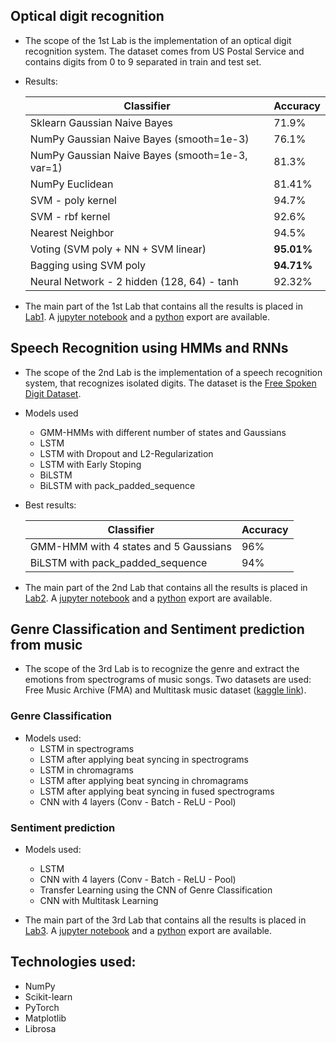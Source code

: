 ## Optical digit recognition

- The scope of the 1st Lab is the implementation of an optical digit recognition system. The dataset comes from US Postal Service and contains digits from 0 to 9 separated in train and test set.

- Results:

  | Classifier | Accuracy |
  | --------- | -------- |
  | Sklearn Gaussian Naive Bayes | 71.9% |
  | NumPy Gaussian Naive Bayes (smooth=1e-3) | 76.1% |
  | NumPy Gaussian Naive Bayes (smooth=1e-3, var=1) | 81.3% |
  | NumPy Euclidean | 81.41% |
  | SVM - poly kernel | 94.7% |
  | SVM - rbf kernel | 92.6% |
  | Nearest Neighbor | 94.5% |
  | Voting (SVM poly + NN + SVM linear)| __95.01%__ |
  | Bagging using SVM poly| __94.71%__ |
  | Neural Network - 2 hidden (128, 64) - tanh| 92.32% |
  
- The main part of the 1st Lab that contains all the results is placed in [Lab1](./Lab1). A [jupyter notebook](./Lab1/main_lab1.ipynb) and a [python](./Lab1/main_lab1.py) export are available. 

## Speech Recognition using HMMs and RNNs

-  The scope of the 2nd Lab is the implementation of a speech recognition system, that recognizes isolated digits. The dataset is the [Free Spoken Digit Dataset](https://github.com/Jakobovski/free-spoken-digit-dataset).

- Models used
  - GMM-HMMs with different number of states and Gaussians
  - LSTM
  - LSTM with Dropout and L2-Regularization
  - LSTM with Early Stoping
  - BiLSTM
  - BiLSTM with pack_padded_sequence

- Best results:

  | Classifier | Accuracy |
  | --------- | -------- |
  | GMM-HMM with 4 states and 5 Gaussians| 96% |
  | BiLSTM with pack_padded_sequence | 94% |

- The main part of the 2nd Lab that contains all the results is placed in [Lab2](./Lab2). A [jupyter notebook](./Lab2/main_lab.ipynb) and a [python](./Lab2/main_lab.py) export are available. 

## Genre Classification and Sentiment prediction from music

- The scope of the 3rd Lab is to recognize the genre and extract the emotions from spectrograms of music songs. Two datasets are used: Free Music Archive (FMA) and Multitask music dataset ([kaggle link](https://www.kaggle.com/geoparslp/patreco3-multitask-affective-music)).

### Genre Classification

- Models used:
  - LSTM in spectrograms
  - LSTM after applying beat syncing in spectrograms
  - LSTM in chromagrams
  - LSTM after applying beat syncing in chromagrams
  - LSTM after applying beat syncing in fused spectrograms
  - CNN with 4 layers (Conv - Batch - ReLU - Pool)

### Sentiment prediction

- Models used:
  - LSTM 
  - CNN with 4 layers (Conv - Batch - ReLU - Pool)
  - Transfer Learning using the CNN of Genre Classification
  - CNN with Multitask Learning

- The main part of the 3rd Lab that contains all the results is placed in [Lab3](./Lab3). A [jupyter notebook](./Lab3/patrec-lab.ipynb) and a [python](./Lab3/patrec-lab.py) export are available. 

## Technologies used: 
- NumPy
- Scikit-learn
- PyTorch
- Matplotlib
- Librosa
